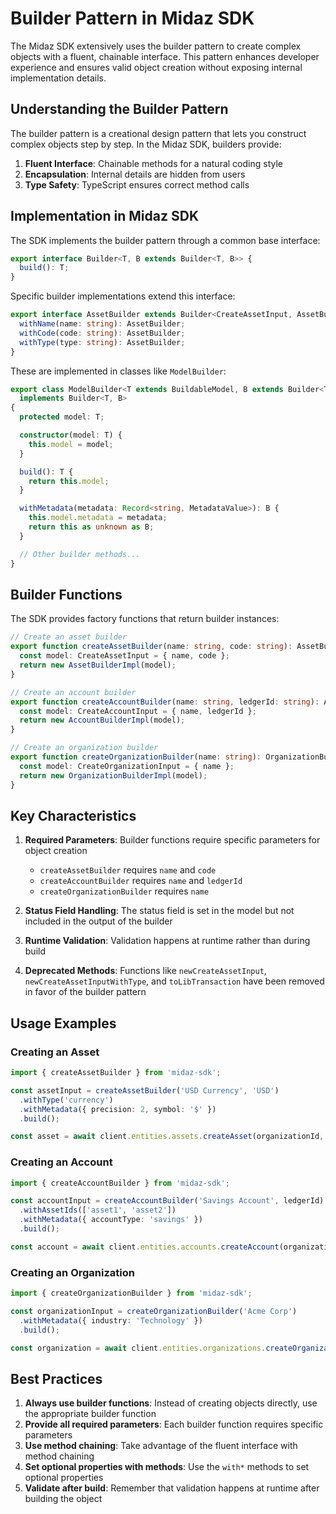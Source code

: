 # Builder Pattern in Midaz SDK

The Midaz SDK extensively uses the builder pattern to create complex objects with a fluent, chainable interface. This pattern enhances developer experience and ensures valid object creation without exposing internal implementation details.

## Understanding the Builder Pattern

The builder pattern is a creational design pattern that lets you construct complex objects step by step. In the Midaz SDK, builders provide:

1. **Fluent Interface**: Chainable methods for a natural coding style
2. **Encapsulation**: Internal details are hidden from users
3. **Type Safety**: TypeScript ensures correct method calls

## Implementation in Midaz SDK

The SDK implements the builder pattern through a common base interface:

```typescript
export interface Builder<T, B extends Builder<T, B>> {
  build(): T;
}
```

Specific builder implementations extend this interface:

```typescript
export interface AssetBuilder extends Builder<CreateAssetInput, AssetBuilder> {
  withName(name: string): AssetBuilder;
  withCode(code: string): AssetBuilder;
  withType(type: string): AssetBuilder;
}
```

These are implemented in classes like `ModelBuilder`:

```typescript
export class ModelBuilder<T extends BuildableModel, B extends Builder<T, B>>
  implements Builder<T, B>
{
  protected model: T;

  constructor(model: T) {
    this.model = model;
  }

  build(): T {
    return this.model;
  }

  withMetadata(metadata: Record<string, MetadataValue>): B {
    this.model.metadata = metadata;
    return this as unknown as B;
  }

  // Other builder methods...
}
```

## Builder Functions

The SDK provides factory functions that return builder instances:

```typescript
// Create an asset builder
export function createAssetBuilder(name: string, code: string): AssetBuilder {
  const model: CreateAssetInput = { name, code };
  return new AssetBuilderImpl(model);
}

// Create an account builder
export function createAccountBuilder(name: string, ledgerId: string): AccountBuilder {
  const model: CreateAccountInput = { name, ledgerId };
  return new AccountBuilderImpl(model);
}

// Create an organization builder
export function createOrganizationBuilder(name: string): OrganizationBuilder {
  const model: CreateOrganizationInput = { name };
  return new OrganizationBuilderImpl(model);
}
```

## Key Characteristics

1. **Required Parameters**: Builder functions require specific parameters for object creation
   - `createAssetBuilder` requires `name` and `code`
   - `createAccountBuilder` requires `name` and `ledgerId`
   - `createOrganizationBuilder` requires `name`

2. **Status Field Handling**: The status field is set in the model but not included in the output of the builder

3. **Runtime Validation**: Validation happens at runtime rather than during build

4. **Deprecated Methods**: Functions like `newCreateAssetInput`, `newCreateAssetInputWithType`, and `toLibTransaction` have been removed in favor of the builder pattern

## Usage Examples

### Creating an Asset

```typescript
import { createAssetBuilder } from 'midaz-sdk';

const assetInput = createAssetBuilder('USD Currency', 'USD')
  .withType('currency')
  .withMetadata({ precision: 2, symbol: '$' })
  .build();

const asset = await client.entities.assets.createAsset(organizationId, ledgerId, assetInput);
```

### Creating an Account

```typescript
import { createAccountBuilder } from 'midaz-sdk';

const accountInput = createAccountBuilder('Savings Account', ledgerId)
  .withAssetIds(['asset1', 'asset2'])
  .withMetadata({ accountType: 'savings' })
  .build();

const account = await client.entities.accounts.createAccount(organizationId, accountInput);
```

### Creating an Organization

```typescript
import { createOrganizationBuilder } from 'midaz-sdk';

const organizationInput = createOrganizationBuilder('Acme Corp')
  .withMetadata({ industry: 'Technology' })
  .build();

const organization = await client.entities.organizations.createOrganization(organizationInput);
```

## Best Practices

1. **Always use builder functions**: Instead of creating objects directly, use the appropriate builder function
2. **Provide all required parameters**: Each builder function requires specific parameters
3. **Use method chaining**: Take advantage of the fluent interface with method chaining
4. **Set optional properties with methods**: Use the `with*` methods to set optional properties
5. **Validate after build**: Remember that validation happens at runtime after building the object
